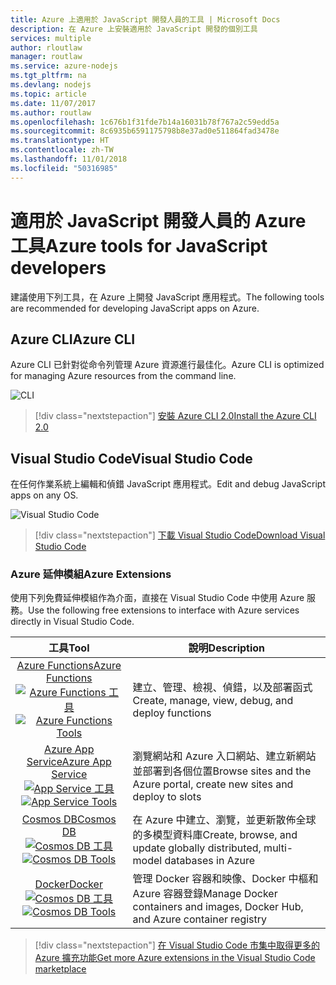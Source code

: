 ```yaml
---
title: Azure 上適用於 JavaScript 開發人員的工具 | Microsoft Docs
description: 在 Azure 上安裝適用於 JavaScript 開發的個別工具
services: multiple
author: rloutlaw
manager: routlaw
ms.service: azure-nodejs
ms.tgt_pltfrm: na
ms.devlang: nodejs
ms.topic: article
ms.date: 11/07/2017
ms.author: routlaw
ms.openlocfilehash: 1c676b1f31fde7b14a16031b78f767a2c59edd5a
ms.sourcegitcommit: 8c6935b6591175798b8e37ad0e511864fad3478e
ms.translationtype: HT
ms.contentlocale: zh-TW
ms.lasthandoff: 11/01/2018
ms.locfileid: "50316985"
---
```

# <a name="azure-tools-for-javascript-developers"></a><span data-ttu-id="b01b4-103">適用於 JavaScript 開發人員的 Azure 工具</span><span class="sxs-lookup"><span data-stu-id="b01b4-103">Azure tools for JavaScript developers</span></span>
<span data-ttu-id="b01b4-104">建議使用下列工具，在 Azure 上開發 JavaScript 應用程式。</span><span class="sxs-lookup"><span data-stu-id="b01b4-104">The following tools are recommended for developing JavaScript apps on Azure.</span></span>

## <a name="azure-cli"></a><span data-ttu-id="b01b4-105">Azure CLI</span><span class="sxs-lookup"><span data-stu-id="b01b4-105">Azure CLI</span></span>
<span data-ttu-id="b01b4-106">Azure CLI 已針對從命令列管理 Azure 資源進行最佳化。</span><span class="sxs-lookup"><span data-stu-id="b01b4-106">Azure CLI is optimized for managing Azure resources from the command line.</span></span>

![CLI](media/node-azure-tools/cli.png)
 
> [!div class="nextstepaction"]
> [<span data-ttu-id="b01b4-108">安裝 Azure CLI 2.0</span><span class="sxs-lookup"><span data-stu-id="b01b4-108">Install the Azure CLI 2.0</span></span>](https://docs.microsoft.com/cli/azure/install-az-cli2)

## <a name="visual-studio-code"></a><span data-ttu-id="b01b4-109">Visual Studio Code</span><span class="sxs-lookup"><span data-stu-id="b01b4-109">Visual Studio Code</span></span>
<span data-ttu-id="b01b4-110">在任何作業系統上編輯和偵錯 JavaScript 應用程式。</span><span class="sxs-lookup"><span data-stu-id="b01b4-110">Edit and debug JavaScript apps on any OS.</span></span>

![Visual Studio Code](media/node-azure-tools/vs-code.png)

> [!div class="nextstepaction"]
> [<span data-ttu-id="b01b4-112">下載 Visual Studio Code</span><span class="sxs-lookup"><span data-stu-id="b01b4-112">Download Visual Studio Code</span></span>](https://code.visualstudio.com)

### <a name="azure-extensions"></a><span data-ttu-id="b01b4-113">Azure 延伸模組</span><span class="sxs-lookup"><span data-stu-id="b01b4-113">Azure Extensions</span></span>
<span data-ttu-id="b01b4-114">使用下列免費延伸模組作為介面，直接在 Visual Studio Code 中使用 Azure 服務。</span><span class="sxs-lookup"><span data-stu-id="b01b4-114">Use the following free extensions to interface with Azure services directly in Visual Studio Code.</span></span>

| <span data-ttu-id="b01b4-115">工具</span><span class="sxs-lookup"><span data-stu-id="b01b4-115">Tool</span></span> | <span data-ttu-id="b01b4-116">說明</span><span class="sxs-lookup"><span data-stu-id="b01b4-116">Description</span></span>  |
|:---------:|---------|
| [<span data-ttu-id="b01b4-117">Azure Functions</span><span class="sxs-lookup"><span data-stu-id="b01b4-117">Azure Functions</span></span>](https://marketplace.visualstudio.com/items?itemName=ms-azuretools.vscode-azurefunctions) <br> <span data-ttu-id="b01b4-118">[![Azure Functions 工具](media/node-azure-tools/icon-azure-functions.png)](https://marketplace.visualstudio.com/items?itemName=ms-azuretools.vscode-azurefunctions)</span><span class="sxs-lookup"><span data-stu-id="b01b4-118">[![Azure Functions Tools](media/node-azure-tools/icon-azure-functions.png)](https://marketplace.visualstudio.com/items?itemName=ms-azuretools.vscode-azurefunctions)</span></span> | <span data-ttu-id="b01b4-119">建立、管理、檢視、偵錯，以及部署函式</span><span class="sxs-lookup"><span data-stu-id="b01b4-119">Create, manage, view, debug, and deploy functions</span></span>|
| [<span data-ttu-id="b01b4-120">Azure App Service</span><span class="sxs-lookup"><span data-stu-id="b01b4-120">Azure App Service</span></span>](https://marketplace.visualstudio.com/items?itemName=ms-azuretools.vscode-azureappservice) <br> <span data-ttu-id="b01b4-121">[![App Service 工具](media/node-azure-tools/icon-azure-app-service.png)](https://marketplace.visualstudio.com/items?itemName=ms-azuretools.vscode-azureappservice)</span><span class="sxs-lookup"><span data-stu-id="b01b4-121">[![App Service Tools](media/node-azure-tools/icon-azure-app-service.png)](https://marketplace.visualstudio.com/items?itemName=ms-azuretools.vscode-azureappservice)</span></span> | <span data-ttu-id="b01b4-122">瀏覽網站和 Azure 入口網站、建立新網站並部署到各個位置</span><span class="sxs-lookup"><span data-stu-id="b01b4-122">Browse sites and the Azure portal, create new sites and deploy to slots</span></span> |
| [<span data-ttu-id="b01b4-123">Cosmos DB</span><span class="sxs-lookup"><span data-stu-id="b01b4-123">Cosmos DB </span></span>](https://marketplace.visualstudio.com/items?itemName=ms-azuretools.vscode-cosmosdb)  <br> <span data-ttu-id="b01b4-124">[![Cosmos DB 工具](media/node-azure-tools/icon-cosmos-db.png)](https://marketplace.visualstudio.com/items?itemName=ms-azuretools.vscode-cosmosdb)</span><span class="sxs-lookup"><span data-stu-id="b01b4-124">[![Cosmos DB Tools](media/node-azure-tools/icon-cosmos-db.png)](https://marketplace.visualstudio.com/items?itemName=ms-azuretools.vscode-cosmosdb)</span></span>| <span data-ttu-id="b01b4-125">在 Azure 中建立、瀏覽，並更新散佈全球的多模型資料庫</span><span class="sxs-lookup"><span data-stu-id="b01b4-125">Create, browse, and update globally distributed, multi-model databases in Azure</span></span> |
| [<span data-ttu-id="b01b4-126">Docker</span><span class="sxs-lookup"><span data-stu-id="b01b4-126">Docker</span></span>](https://marketplace.visualstudio.com/items?itemName=formulahendry.docker-explorer)   <br> <span data-ttu-id="b01b4-127">[![Cosmos DB 工具](media/node-azure-tools/icon-docker.png)](https://marketplace.visualstudio.com/items?itemName=formulahendry.docker-explorer)</span><span class="sxs-lookup"><span data-stu-id="b01b4-127">[![Cosmos DB Tools](media/node-azure-tools/icon-docker.png)](https://marketplace.visualstudio.com/items?itemName=formulahendry.docker-explorer)</span></span>| <span data-ttu-id="b01b4-128">管理 Docker 容器和映像、Docker 中樞和 Azure 容器登錄</span><span class="sxs-lookup"><span data-stu-id="b01b4-128">Manage Docker containers and images, Docker Hub, and Azure container registry</span></span> |

> [!div class="nextstepaction"]
> [<span data-ttu-id="b01b4-129">在 Visual Studio Code 市集中取得更多的 Azure 擴充功能</span><span class="sxs-lookup"><span data-stu-id="b01b4-129">Get more Azure extensions in the Visual Studio Code marketplace</span></span>](https://marketplace.visualstudio.com/search?term=azure&target=VSCode&category=All%20categories&sortBy=Relevance)